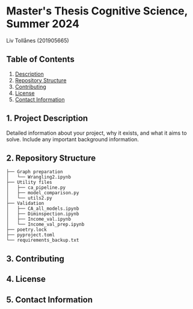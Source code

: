 # Master's Thesis Cognitive Science, Summer 2024 

Liv Tollånes (201905665)

## Table of Contents

1. [Description](#1-project-description)
2. [Repository Structure](#2-repository-structure)
3. [Contributing](#3-contributing)
4. [License](#4-license)
5. [Contact Information](#5-contact-information)

## 1. Project Description

Detailed information about your project, why it exists, and what it aims to solve. Include any important background information.


## 2. Repository Structure
```
├── Graph preparation
│   └── Wrangling2.ipynb
├── Utility files
│   ├── ca_pipeline.py
│   ├── model_comparison.py
│   └── utils2.py
├── Validation
│   ├── CA_all_models.ipynb
│   ├── Diminspection.ipynb
│   ├── Income_val.ipynb
│   └── Income_val_prep.ipynb
├── poetry.lock
├── pyproject.toml
└── requirements_backup.txt
```
## 3. Contributing

## 4. License

## 5. Contact Information
